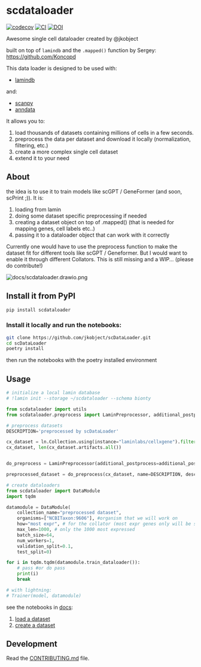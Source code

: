 # scdataloader

[![codecov](https://codecov.io/gh/jkobject/scDataLoader/branch/main/graph/badge.svg?token=scDataLoader_token_here)](https://codecov.io/gh/jkobject/scDataLoader)
[![CI](https://github.com/jkobject/scDataLoader/actions/workflows/main.yml/badge.svg)](https://github.com/jkobject/scDataLoader/actions/workflows/main.yml)
[![DOI](https://zenodo.org/badge/731248665.svg)](https://zenodo.org/doi/10.5281/zenodo.10573143)


Awesome single cell dataloader created by @jkobject 

built on top of `lamindb` and the `.mapped()` function by Sergey: https://github.com/Koncopd 

This data loader is designed to be used with:

- [lamindb](https://lamin.ai/)

and:

- [scanpy](https://scanpy.readthedocs.io/en/stable/)
- [anndata](https://anndata.readthedocs.io/en/latest/)

It allows you to:

1. load thousands of datasets containing millions of cells in a few seconds.
2. preprocess the data per dataset and download it locally (normalization, filtering, etc.)
3. create a more complex single cell dataset
4. extend it to your need

## About

the idea is to use it to train models like scGPT / GeneFormer (and soon, scPrint ;)). It is: 

1. loading from lamin 
2. doing some dataset specific preprocessing if needed 
3. creating a dataset object on top of .mapped() (that is needed for mapping genes, cell labels etc..)
4. passing it to a dataloader object that can work with it correctly

Currently one would have to use the preprocess function to make the dataset fit for different tools like scGPT / Geneformer. But I would want to enable it through different Collators. This is still missing and a WIP... (please do contribute!)

![docs/scdataloader.drawio.png]()

## Install it from PyPI

```bash
pip install scdataloader
```

### Install it locally and run the notebooks:

```bash
git clone https://github.com/jkobject/scDataLoader.git
cd scDataLoader
poetry install
```
then run the notebooks with the poetry installed environment

## Usage

```python
# initialize a local lamin database
# !lamin init --storage ~/scdataloader --schema bionty

from scdataloader import utils
from scdataloader.preprocess import LaminPreprocessor, additional_postprocess, additional_preprocess

# preprocess datasets
DESCRIPTION='preprocessed by scDataLoader'

cx_dataset = ln.Collection.using(instance="laminlabs/cellxgene").filter(name="cellxgene-census", version='2023-12-15').one()
cx_dataset, len(cx_dataset.artifacts.all())


do_preprocess = LaminPreprocessor(additional_postprocess=additional_postprocess, additional_preprocess=additional_preprocess, skip_validate=True, subset_hvg=0)

preprocessed_dataset = do_preprocess(cx_dataset, name=DESCRIPTION, description=DESCRIPTION, start_at=6, version="2")

# create dataloaders
from scdataloader import DataModule
import tqdm

datamodule = DataModule(
    collection_name="preprocessed dataset",
    organisms=["NCBITaxon:9606"], #organism that we will work on
    how="most expr", # for the collator (most expr genes only will be selected)
    max_len=1000, # only the 1000 most expressed
    batch_size=64,
    num_workers=1,
    validation_split=0.1,
    test_split=0)

for i in tqdm.tqdm(datamodule.train_dataloader()):
    # pass #or do pass
    print(i)
    break

# with lightning:
# Trainer(model, datamodule)

```

see the notebooks in [docs](https://jkobject.github.io/scDataLoader/):

1. [load a dataset](https://jkobject.github.io/scDataLoader/notebooks/01_load_dataset.html)
2. [create a dataset](https://jkobject.github.io/scDataLoader/notebooks/02_create_dataset.html)

## Development

Read the [CONTRIBUTING.md](CONTRIBUTING.md) file.

